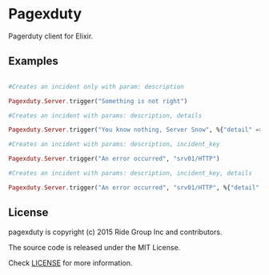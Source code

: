Pagexduty
=========

Pagerduty client for Elixir. 

## Examples

```elixir

#Creates an incident only with param: description

Pagexduty.Server.trigger("Something is not right")

#Creates an incident with params: description, details

Pagexduty.Server.trigger("You know nothing, Server Snow", %{"detail" => "something"})

#Creates an incident with params: description, incident_key

Pagexduty.Server.trigger("An error occurred", "srv01/HTTP")

#Creates an incident with params: description, incident_key, details

Pagexduty.Server.trigger("An error occurred", "srv01/HTTP", %{"detail" => "something"})

```

## License

pagexduty is copyright (c) 2015 Ride Group Inc and contributors.

The source code is released under the MIT License.

Check [LICENSE](LICENSE) for more information.